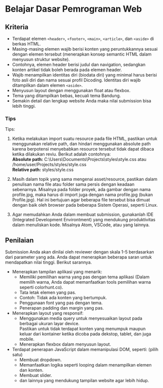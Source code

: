 # Belajar Dasar Pemrograman Web

## Kriteria

- Terdapat elemen `<header>`, `<footer>`, `<main>`, `<article>`, dan `<aside>` di berkas HTML.
- Masing-masing elemen wajib berisi konten yang peruntukkannya sesuai dengan elemen tersebut (menerapkan konsep semantic HTML dalam menyusun struktur website).
- Contohnya, elemen header berisi judul dan navigation, sedangkan konten artikel tidak boleh berada pada elemen header.
- Wajib menampilkan identitas diri (biodata diri) yang minimal harus berisi foto asli diri dan nama sesuai profil Dicoding. Identitas diri wajib ditampilkan dalam elemen `<aside>`.
- Menyusun layout dengan menggunakan float atau flexbox.
- Tema yang ditampilkan bebas, kecuali tema Bandung.
- Semakin detail dan lengkap website Anda maka nilai submission bisa lebih tinggi.

### Tips

Tips:

1. Ketika melakukan import suatu resource pada file HTML, pastikan untuk menggunakan relative path, dan hindari menggunakan absolute path karena berpotensi menyebabkan resource tersebut tidak dapat dibaca ketika dilakukan reviu. Berikut adalah contohnya:  
**Absolute path:** C:\Users\Documents\Projects\styles\style.css atau /home/user/Projects/styles/style.css  
**Relative path:** styles/style.css

2. Masih dalam topik yang sama mengenai asset/resource, pastikan dalam penulisan nama file atau folder sama persis dengan keadaan sebenarnya. Misalnya pada folder proyek, ada gambar dengan nama profile.jpg, maka harus di import juga dengan nama profile.jpg (bukan Profile.jpg). Hal ini bertujuan agar beberapa file tersebut bisa dimuat dengan baik oleh browser pada beberapa Sistem Operasi, seperti Linux.

3. Agar memudahkan Anda dalam membuat submission, gunakanlah IDE (Integrated Development Environtment) yang mendukung produktivitas dalam menuliskan kode. Misalnya Atom, VSCode, atau yang lainnya.

## Penilaian

Submission Anda akan dinilai oleh reviewer dengan skala 1-5 berdasarkan dari parameter yang ada. Anda dapat menerapkan beberapa saran untuk mendapatkan nilai tinggi. Berikut sarannya.

- Menerapkan tampilan aplikasi yang menarik:
  - Memiliki pemilihan warna yang pas dengan tema aplikasi (Dalam memilih warna, Anda dapat memanfaatkan tools pemilihan warna seperti colorhunt.co).
  - Tata letak elemen yang pas.
  - Contoh: Tidak ada konten yang bertumpuk.
  - Penggunaan font yang pas dengan tema.
  - Penerapan padding dan margin yang pas.
- Menerapkan layout yang responsif:
  - Menggunakan media query untuk menyesuaikan layout pada berbagai ukuran layar device.  
  Pastikan untuk tidak terdapat konten yang menumpuk maupun keluar dari kontainer ketika dicoba pada dekstop, tablet, dan juga mobile.
  - Menerapkan flexbox dalam menyusun layout.
- Terdapat penerapan JavaScript dalam memanipulasi DOM, seperti: (pilih satu)
  - Membuat dropdown.
  - Memanfaatkan logika seperti looping dalam menampilkan elemen dan konten.
  - Membuat slider.
  - dan lainnya yang mendukung tampilan website agar lebih hidup.
